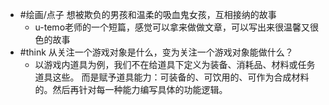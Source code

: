 - #绘画/点子 想被欺负的男孩和温柔的吸血鬼女孩，互相接纳的故事
	- u-temo老师的一个短篇，感觉可以拿来做做文章，可以写出来很温馨又很色的故事
- #think  从关注一个游戏对象是什么，变为关注一个游戏对象能做什么？
	- 以游戏内道具为例，我们不在给道具下定义为装备、消耗品、材料或任务道具这些。
	  而是赋予道具能力：可装备的、可饮用的、可作为合成材料的。然后再针对每一种能力编写具体的功能逻辑。